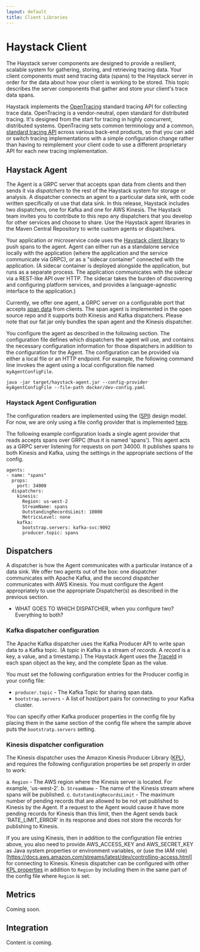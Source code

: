 ```yaml
---
layout: default
title: Client Libraries
---
```

# Haystack Client

The Haystack server components are designed to provide a resilient, scalable system for gathering, storing, and retrieving tracing data. Your client components must send tracing data (spans) to the Haystack server in order for the data about how your client is working to be stored. This topic describes the server components that gather and store your client's trace data spans.

Haystack implements the [OpenTracing](http://opentracing.io/) standard tracing API for collecting trace data. OpenTracing is a vendor-neutral, open standard for distributed tracing. It's designed from the start for tracing in highly concurrent, distributed systems. OpenTracing sets common terminology and a common, [standard tracing API](http://opentracing.io/documentation/pages/api/) across various back-end products, so that you can add or switch tracing implementations with a simple configuration change rather than having to reimplement your client code to use a different proprietary API for each new tracing implementation.

## Haystack Agent

The Agent is a GRPC server that accepts span data from clients and then sends it via *dispatchers* to the rest of the Haystack system for storage or analysis. A dispatcher connects an agent to a particular data sink, with code written specifically ot use that data sink. In this release, Haystack includes two dispatchers, one for Kafka and one for AWS Kinesis. The Haystack team invites you to contribute to this repo any dispatchers that you develop for other services and choose to share. Use the Haystack agent libraries in the Maven Central Repository to write custom agents or dispatchers.

Your application or microservice code uses the [Haystack client library](https://github.com/ExpediaDotCom/haystack-client-java) to push spans to the agent.
Agent can either run as a standalone service locally with the application (where the application and the service communicate via GRPC), or as a "sidecar container" connected with the application. (A sidecar container is deployed alongside the application, but runs as a separate process. The application communicates with the sidecar via a REST-like API over HTTP. The sidecar takes the burden of discovering and configuring platform services, and provides a language-agnostic interface to the application.)

Currently, we offer one agent, a GRPC server on a configurable port that accepts [span data](https://github.com/ExpediaDotCom/haystack-idl/tree/master/proto/agent) from clients. The span agent is implemented in the open source repo and it supports both Kinesis and Kafka dispatchers. Please note that our fat jar only bundles the span agent and the Kinesis dispatcher.

You configure the agent as described in the following section. The configuration file defines which dispatchers the agent will use, and contains the necessary configuration information for those dispatchers in addition to the configuration for the Agent. The configuration can be provided via either a local file or an HTTP endpoint. For example, the following command line invokes the agent using a local configuration file named `myAgentConfigFile`.

```java -jar target/haystack-agent.jar --config-provider myAgentConfigFile --file-path docker/dev-config.yaml```

### Haystack Agent Configuration

The configuration readers are implemented using the ([SPI](https://docs.oracle.com/javase/tutorial/ext/basics/spi.html)) design model. For now, we are only using a file config provider that is implemented [here](https://github.com/ExpediaDotCom/haystack-agent/tree/master/config-providers/file).

The following example configuration loads a single agent provider that reads accepts spans over GRPC (thus it is named 'spans'). This agent acts as a GRPC server listening for requests on port 34000. It publishes spans to both Kinesis and Kafka, using the settings in the appropriate sections of the config.

```
agents:
- name: "spans"
  props:
    port: 34000
  dispatchers:
    kinesis:
      Region: us-west-2
      StreamName: spans
      OutstandingRecordsLimit: 10000
      MetricsLevel: none
    kafka:
      bootstrap.servers: kafka-svc:9092
      producer.topic: spans
```

## Dispatchers

A dispatcher is how the Agent communicates with a particular instance of a data sink. We offer two agents out of the box: one dispatcher communicates with Apache Kafka, and the second dispatcher communicates with AWS Kinesis. You must configure the Agent appropriately to use the appropriate Dispatcher(s) as described in the previous section. 
* WHAT GOES TO WHICH DISPATCHER, when you configure two? Everything to both?

### Kafka dispatcher configuration

 The Apache Kafka dispatcher uses the Kafka Producer API to write span data to a Kafka topic. (A *topic* in Kafka is a stream of *records*. A *record* is a key, a value, and a timestamp.) The Haystack Agent uses the [TraceId](https://github.com/ExpediaDotCom/haystack-idl/blob/master/proto/span.proto) in each span object as the key, and the complete Span as the value.

You must set the following configuration entries for the Producer config in your config file:
* `producer.topic` - The Kafka Topic for sharing span data.
* `bootstrap.servers` - A list of host/port pairs for connecting to your Kafka cluster.

You can specify other Kafka producer properties in the config file by placing them in the same section of the config file where the sample above puts the `bootstratp.servers` setting.

### Kinesis dispatcher configuration
The Kinesis dispatcher uses the Amazon Kinesis Producer Library ([KPL](https://github.com/awslabs/amazon-kinesis-producer)), and requires the following configuration properties be set properly in order to work:

a. `Region` - The AWS region where the Kinesis server is located. For example, 'us-west-2'.
b. `StreamName` - The name of the Kinesis stream where spans will be published.
c. `OutstandingRecordsLimit` - The maximum number of pending records that are allowed to be not yet published to Kinesis by the Agent. If a request to the Agent would cause it have more pending records for Kinesis than this limit, then the Agent sends back 'RATE_LIMIT_ERROR' in its response and does not store the records for publishing to Kinesis.

If you are using Kinesis, then in addition to the configuration file entries above, you also need to provide AWS_ACCESS_KEY and AWS_SECRET_KEY as Java system properties or environment variables, or (use the IAM role)[https://docs.aws.amazon.com/streams/latest/dev/controlling-access.html] for connecting to Kinesis.
Kinesis dispatcher can be configured with other [KPL properties](https://github.com/awslabs/amazon-kinesis-producer/blob/master/java/amazon-kinesis-producer-sample/default_config.properties) in addition to `Region` by including them in the same part of the config file where `Region` is set.

## Metrics
Coming soon.

## Integration
Content is coming.
